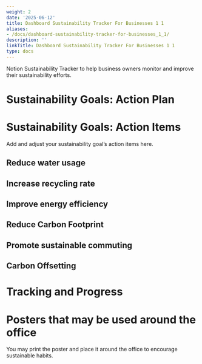 ```yaml
---
weight: 2
date: '2025-06-12'
title: Dashboard Sustainability Tracker For Businesses 1 1
aliases:
- /docs/dashboard-sustainability-tracker-for-businesses_1_1/
description: ''
linkTitle: Dashboard Sustainability Tracker For Businesses 1 1
type: docs
---
```


Notion Sustainability Tracker to help business owners monitor and improve their sustainability efforts.

<!-- Unsupported block type: divider -->

<!-- Unsupported block type: callout -->



# Sustainability Goals: Action Plan

<!-- Unsupported block type: child_database -->



<!-- Unsupported block type: image -->

# Sustainability Goals: Action Items

 Add and adjust your sustainability goal’s action items here.

## Reduce water usage

<!-- Unsupported block type: to_do -->

<!-- Unsupported block type: to_do -->

<!-- Unsupported block type: to_do -->

## Increase recycling rate

<!-- Unsupported block type: to_do -->

<!-- Unsupported block type: to_do -->

<!-- Unsupported block type: to_do -->

## Improve energy efficiency

<!-- Unsupported block type: to_do -->

<!-- Unsupported block type: to_do -->

<!-- Unsupported block type: to_do -->

## Reduce Carbon Footprint

<!-- Unsupported block type: to_do -->

<!-- Unsupported block type: to_do -->

<!-- Unsupported block type: to_do -->

## Promote sustainable commuting

<!-- Unsupported block type: to_do -->

<!-- Unsupported block type: to_do -->

<!-- Unsupported block type: to_do -->

## Carbon Offsetting

<!-- Unsupported block type: to_do -->

<!-- Unsupported block type: to_do -->

<!-- Unsupported block type: divider -->

<!-- Unsupported block type: image -->

# Tracking and Progress

<!-- Unsupported block type: child_database -->

<!-- Unsupported block type: image -->

# Posters that may be used around the office

You may print the poster and place it around the office to encourage sustainable habits.

<!-- Unsupported block type: file -->

<!-- Unsupported block type: file -->